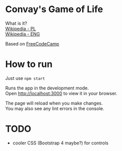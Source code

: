 # Convay's Game of Life
What is it?  
[Wikipedia - PL](https://en.wikipedia.org/wiki/Conway%27s_Game_of_Life)  
[Wikipedia - ENG](https://pl.wikipedia.org/wiki/Gra_w_%C5%BCycie)

Based on [FreeCodeCamp](https://www.freecodecamp.org/news/create-gameoflife-with-react-in-one-hour-8e686a410174)

# How to run
Just use `npm start`  

Runs the app in the development mode.\
Open [http://localhost:3000](http://localhost:3000) to view it in your browser.

The page will reload when you make changes.\
You may also see any lint errors in the console.

# TODO
* cooler CSS (Bootstrap 4 maybe?) for controls